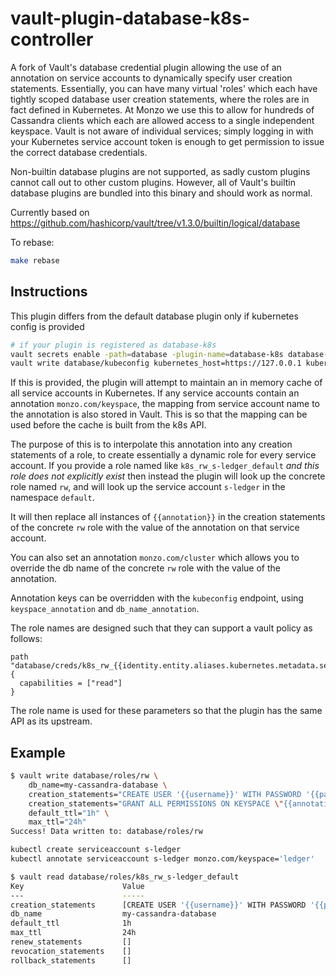 # vault-plugin-database-k8s-controller
A fork of Vault's database credential plugin allowing the use of an annotation on service accounts to dynamically
specify user creation statements. Essentially, you can have many virtual 'roles' which each have tightly scoped
database user creation statements, where the roles are in fact defined in Kubernetes. At Monzo we use this to allow
for hundreds of Cassandra clients which each are allowed access to a single independent keyspace. Vault is not aware
of individual services; simply logging in with your Kubernetes service account token is enough to get permission to
issue the correct database credentials.

Non-builtin database plugins are not supported, as sadly custom plugins cannot call out to other custom plugins.
However, all of Vault's builtin database plugins are bundled into this binary and should work as normal.

Currently based on https://github.com/hashicorp/vault/tree/v1.3.0/builtin/logical/database

To rebase:
```bash
make rebase
```

## Instructions

This plugin differs from the default database plugin only if kubernetes config is provided
```bash
# if your plugin is registered as database-k8s
vault secrets enable -path=database -plugin-name=database-k8s database-k8s
vault write database/kubeconfig kubernetes_host=https://127.0.0.1 kubernetes_ca_cert=@cert jwt=@jwt
```

If this is provided, the plugin will attempt to maintain an in memory cache of all
service accounts in Kubernetes. If any service accounts contain an annotation
`monzo.com/keyspace`, the mapping from service account name to the annotation is also
stored in Vault. This is so that the mapping can be used before the cache is built from
the k8s API.

The purpose of this is to interpolate this annotation into any creation statements of a role,
to create essentially a dynamic role for every service account. If you provide a role named
like `k8s_rw_s-ledger_default` *and this role does not explicitly exist* then instead the
plugin will look up the concrete role named `rw`, and will look up the service account
`s-ledger` in the namespace `default`.

It will then replace all instances of `{{annotation}}` in the creation statements of
the concrete `rw` role with the value of the annotation on that service account.

You can also set an annotation `monzo.com/cluster` which allows you to override the db name
of the concrete `rw` role with the value of the annotation.

Annotation keys can be overridden with the `kubeconfig` endpoint, 
using `keyspace_annotation` and `db_name_annotation`.

The role names are designed such that they can support a vault policy as follows:

```hcl
path "database/creds/k8s_rw_{{identity.entity.aliases.kubernetes.metadata.service_account_name}}_{{identity.entity.aliases.kubernetes.metadata.service_account_namespace}}"
{
  capabilities = ["read"]
}
```

The role name is used for these parameters so that the plugin has the same API as its 
upstream.

## Example

```bash
$ vault write database/roles/rw \
    db_name=my-cassandra-database \
    creation_statements="CREATE USER '{{username}}' WITH PASSWORD '{{password}}' NOSUPERUSER;" \
    creation_statements="GRANT ALL PERMISSIONS ON KEYSPACE \"{{annotation}}\" TO {{username}};" \
    default_ttl="1h" \
    max_ttl="24h"
Success! Data written to: database/roles/rw

kubectl create serviceaccount s-ledger
kubectl annotate serviceaccount s-ledger monzo.com/keyspace='ledger'

$ vault read database/roles/k8s_rw_s-ledger_default
Key                      Value
---                      -----
creation_statements      [CREATE USER '{{username}}' WITH PASSWORD '{{password}}' NOSUPERUSER; GRANT ALL PERMISSIONS ON KEYSPACE "ledger" TO {{username}};]
db_name                  my-cassandra-database
default_ttl              1h
max_ttl                  24h
renew_statements         []
revocation_statements    []
rollback_statements      []
```
